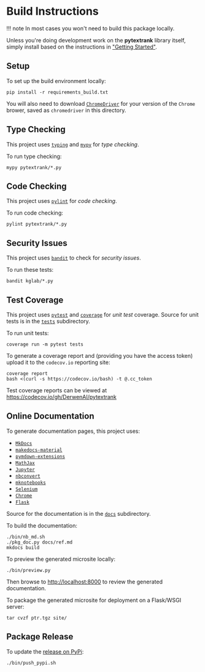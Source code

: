 # Build Instructions

!!! note
    In most cases you won't need to build this package locally.

Unless you're doing development work on the **pytextrank** library itself,
simply install based on the instructions in
["Getting Started"](https://derwen.ai/docs/ptr/start/).


## Setup

To set up the build environment locally:
```
pip install -r requirements_build.txt
```

You will also need to download
[`ChromeDriver`](https://chromedriver.chromium.org/downloads) 
for your version of the `Chrome` brower, saved as `chromedriver` in this directory.


## Type Checking

This project uses [`typing`](https://docs.python.org/3/library/typing.html)
and [`mypy`](https://mypy.readthedocs.io/) for *type checking*.

To run type checking:
```
mypy pytextrank/*.py
```


## Code Checking

This project uses [`pylint`](https://www.pylint.org/) for *code checking*.

To run code checking:
```
pylint pytextrank/*.py
```


## Security Issues

This project uses [`bandit`](https://bandit.readthedocs.io/) to check
for *security issues*.

To run these tests:
```
bandit kglab/*.py
```


## Test Coverage

This project uses
[`pytest`](https://docs.pytest.org/)
and
[`coverage`](https://coverage.readthedocs.io/)
for *unit test* coverage. 
Source for unit tests is in the 
[`tests`](https://github.com/DerwenAI/pytextrank/tree/main/tests)
subdirectory.

To run unit tests:
```
coverage run -m pytest tests
```

To generate a coverage report and (providing you have the access
token) upload it to the `codecov.io` reporting site:
```
coverage report
bash <(curl -s https://codecov.io/bash) -t @.cc_token
```

Test coverage reports can be viewed at
<https://codecov.io/gh/DerwenAI/pytextrank>


## Online Documentation

To generate documentation pages, this project uses:

  * [`MkDocs`](https://www.mkdocs.org/)
  * [`makedocs-material`](https://squidfunk.github.io/mkdocs-material/)
  * [`pymdown-extensions`](https://facelessuser.github.io/pymdown-extensions/)
  * [`MathJax`](https://www.mathjax.org/)
  * [`Jupyter`](https://jupyter.org/install)
  * [`nbconvert`](https://nbconvert.readthedocs.io/)
  * [`mknotebooks`](https://github.com/greenape/mknotebooks)
  * [`Selenium`](https://selenium-python.readthedocs.io/)
  * [`Chrome`](https://www.google.com/chrome/)
  * [`Flask`](https://flask.palletsprojects.com/)

Source for the documentation is in the 
[`docs`](https://github.com/DerwenAI/pytextrank/tree/main/docs)
subdirectory.

To build the documentation:
```
./bin/nb_md.sh
./pkg_doc.py docs/ref.md
mkdocs build
```

To preview the generated microsite locally:
```
./bin/preview.py
```

Then browse to <http://localhost:8000> to review the generated
documentation.

To package the generated microsite for deployment on a
Flask/WSGI server:
```
tar cvzf ptr.tgz site/
```


## Package Release

To update the [release on PyPi](https://pypi.org/project/pytextrank/):
```
./bin/push_pypi.sh
```
